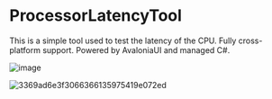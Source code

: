 # ProcessorLatencyTool

This is a simple tool used to test the latency of the CPU. Fully cross-platform support. Powered by AvaloniaUI and managed C#.

![image](https://github.com/user-attachments/assets/eb4fab89-cc53-4fe8-912a-7ab6fbea9a44)

![3369ad6e3f3066366135975419e072ed](https://github.com/user-attachments/assets/3a0e7de3-c04b-4004-bc0c-a1f9defeb92d)
